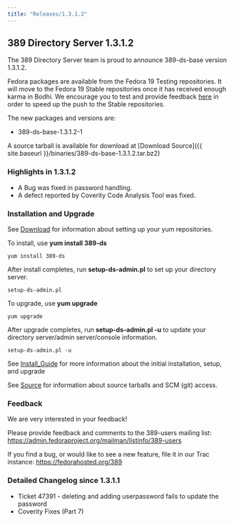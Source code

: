 ```yaml
---
title: "Releases/1.3.1.2"
---
```

389 Directory Server 1.3.1.2
----------------------------

The 389 Directory Server team is proud to announce 389-ds-base version 1.3.1.2.

Fedora packages are available from the Fedora 19 Testing repositories. It will move to the Fedora 19 Stable repositories once it has received enough karma in Bodhi. We encourage you to test and provide feedback [here](https://admin.fedoraproject.org/updates/389-ds-base-1.3.1.2-1.fc19) in order to speed up the push to the Stable repositories.

The new packages and versions are:

-   389-ds-base-1.3.1.2-1

A source tarball is available for download at [Download Source]({{ site.baseurl }}/binaries/389-ds-base-1.3.1.2.tar.bz2)

### Highlights in 1.3.1.2

-   A Bug was fixed in password handling.
-   A defect reported by Coverity Code Analysis Tool was fixed.

### Installation and Upgrade

See [Download](../download.html) for information about setting up your yum repositories.

To install, use **yum install 389-ds**

`yum install 389-ds`

After install completes, run **setup-ds-admin.pl** to set up your directory server.

`setup-ds-admin.pl`

To upgrade, use **yum upgrade**

`yum upgrade`

After upgrade completes, run **setup-ds-admin.pl -u** to update your directory server/admin server/console information.

`setup-ds-admin.pl -u`

See [Install\_Guide](../legacy/install-guide.html) for more information about the initial installation, setup, and upgrade

See [Source](../development/source.html) for information about source tarballs and SCM (git) access.

### Feedback

We are very interested in your feedback!

Please provide feedback and comments to the 389-users mailing list: <https://admin.fedoraproject.org/mailman/listinfo/389-users>

If you find a bug, or would like to see a new feature, file it in our Trac instance: <https://fedorahosted.org/389>

### Detailed Changelog since 1.3.1.1

-   Ticket 47391 - deleting and adding userpassword fails to update the password
-   Coverity Fixes (Part 7)

